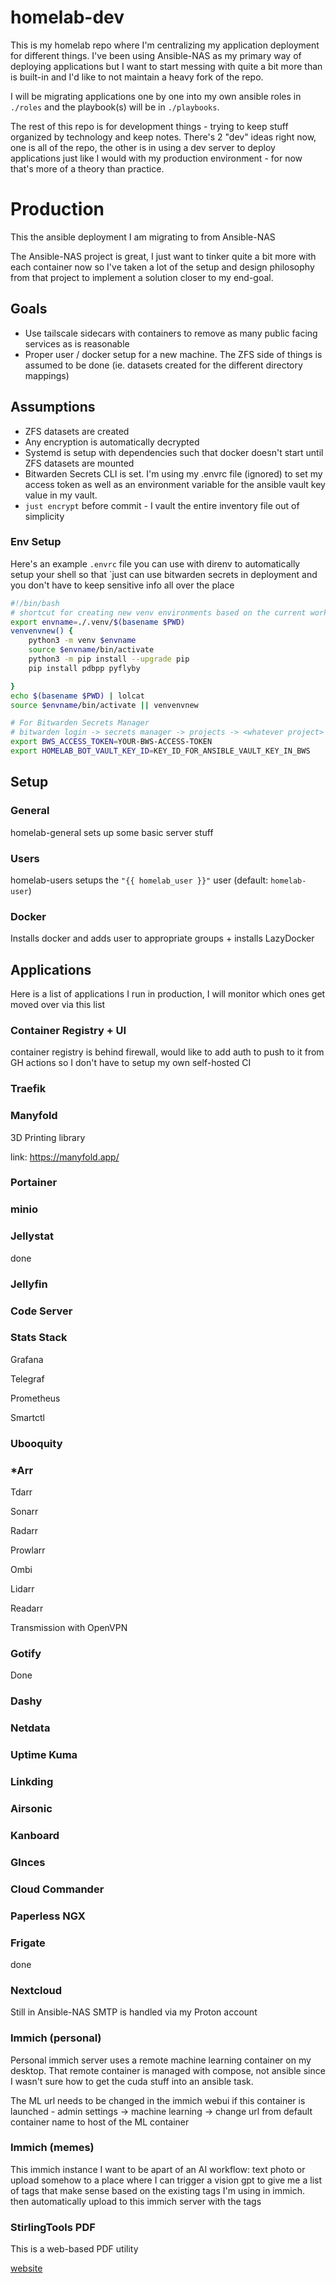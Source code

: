 # homelab-dev

This is my homelab repo where I'm centralizing my application deployment for different things.
I've been using Ansible-NAS as my primary way of deploying applications but I want to start messing with quite a bit more than is built-in and I'd like to not maintain a heavy fork of the repo.

I will be migrating applications one by one into my own ansible roles in `./roles` and the playbook(s) will be in `./playbooks`.

The rest of this repo is for development things - trying to keep stuff organized by technology and keep notes. There's 2 "dev" ideas right now, one is all of the repo, the other is in using a dev server to deploy applications just like I would with my production environment - for now that's more of a theory than practice.

# Production

This the ansible deployment I am migrating to from Ansible-NAS

The Ansible-NAS project is great, I just want to tinker quite a bit more with each container now so I've taken a lot of the setup and design philosophy from that project to implement a solution closer to my end-goal.

## Goals

- Use tailscale sidecars with containers to remove as many public facing services as is reasonable
- Proper user / docker setup for a new machine. The ZFS side of things is assumed to be done (ie. datasets created for the different directory mappings)

## Assumptions

- ZFS datasets are created
- Any encryption is automatically decrypted
- Systemd is setup with dependencies such that docker doesn't start until ZFS datasets are mounted
- Bitwarden Secrets CLI is set. I'm using my .envrc file (ignored) to set my access token as well as an environment variable for the ansible vault key value in my vault.
- `just encrypt` before commit - I vault the entire inventory file out of simplicity

### Env Setup

Here's an example `.envrc` file you can use with direnv to automatically setup your shell so that `just <command> can use bitwarden secrets in deployment and you don't have to keep sensitive info all over the place

```bash
#!/bin/bash
# shortcut for creating new venv environments based on the current working directory
export envname=./.venv/$(basename $PWD)
venvenvnew() {
	python3 -m venv $envname
	source $envname/bin/activate
	python3 -m pip install --upgrade pip
	pip install pdbpp pyflyby

}
echo $(basename $PWD) | lolcat
source $envname/bin/activate || venvenvnew

# For Bitwarden Secrets Manager
# bitwarden login -> secrets manager -> projects -> <whatever project> -> machine accounts
export BWS_ACCESS_TOKEN=YOUR-BWS-ACCESS-TOKEN
export HOMELAB_BOT_VAULT_KEY_ID=KEY_ID_FOR_ANSIBLE_VAULT_KEY_IN_BWS
```


## Setup

### General

homelab-general sets up some basic server stuff

### Users

homelab-users setups the `"{{ homelab_user }}"` user (default: `homelab-user`)

### Docker

Installs docker and adds user to appropriate groups + installs LazyDocker

## Applications

Here is a list of applications I run in production, I will monitor which ones get moved over via this list

### Container Registry + UI

container registry is behind firewall, would like to add auth to push to it from GH actions so I don't have to setup my own self-hosted CI

### Traefik

### Manyfold

3D Printing library

link: https://manyfold.app/

### Portainer

### minio

### Jellystat

done

### Jellyfin

### Code Server

### Stats Stack

Grafana

Telegraf

Prometheus

Smartctl

### Ubooquity

### *Arr

Tdarr

Sonarr

Radarr

Prowlarr

Ombi

Lidarr

Readarr

Transmission with OpenVPN

### Gotify

Done

### Dashy

### Netdata

### Uptime Kuma

### Linkding

### Airsonic

### Kanboard

### Glnces

### Cloud Commander

### Paperless NGX

### Frigate

done

### Nextcloud

Still in Ansible-NAS
SMTP is handled via my Proton account

### Immich (personal)

Personal immich server uses a remote machine learning container on my desktop. That remote container is managed with compose, not ansible since I wasn't sure how to get the cuda stuff into an ansible task.

The ML url needs to be changed in the immich webui if this container is launched - admin settings -> machine learning -> change url from default container name to host of the ML container


### Immich (memes)

This immich instance I want to be apart of an AI workflow: text photo or upload somehow to a place where I can trigger a vision gpt to give me a list of tags that make sense based on the existing tags I'm using in immich. then automatically upload to this immich server with the tags

### StirlingTools PDF

This is a web-based PDF utility

[website](https://www.stirlingpdf.com/)

